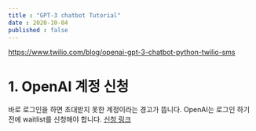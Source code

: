 ```yaml
---
title : "GPT-3 chatbot Tutorial"
date : 2020-10-04
published : false
---
```

<https://www.twilio.com/blog/openai-gpt-3-chatbot-python-twilio-sms>

# 1. OpenAI 계정 신청
바로 로그인을 하면 초대받지 못한 계정이라는 경고가 뜹니다. OpenAI는 로그인 하기 전에 waitlist를 신청해야 합니다. [신청 링크](https://share.hsforms.com/1Lfc7WtPLRk2ppXhPjcYY-A4sk30)
